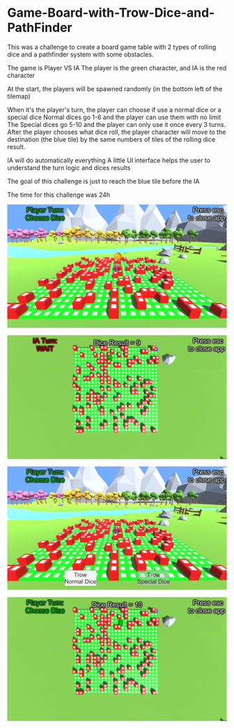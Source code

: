 # Game-Board-with-Trow-Dice-and-PathFinder

This was a challenge to create a board game table with 2 types of rolling dice and a pathfinder system with some obstacles.

The game is Player VS IA 
The player is the green character, and IA is the red character

At the start, the players will be spawned randomly (in the bottom left of the tilemap)

When it's the player's turn, the player can choose if use a normal dice or a special dice
Normal dices go 1-6 and the player can use them with no limit
The Special dices go 5-10 and the player can only use it once every 3 turns.
After the player chooses what dice roll, the player character will move to the destination (the blue tile) by the same numbers of tiles of the rolling dice result.

IA will do automatically everything
A little UI interface helps the user to understand the turn logic and dices results

The goal of this challenge is just to reach the blue tile before the IA 

The time for this challenge was 24h


![alt text](https://github.com/MarcoLavoro/Game-Board-with-Trow-Dice-and-PathFinder/blob/main/GitImages/1.png?raw=true)


![alt text](https://github.com/MarcoLavoro/Game-Board-with-Trow-Dice-and-PathFinder/blob/main/GitImages/2.png?raw=true)


![alt text](https://github.com/MarcoLavoro/Game-Board-with-Trow-Dice-and-PathFinder/blob/main/GitImages/3.png?raw=true)


![alt text](https://github.com/MarcoLavoro/Game-Board-with-Trow-Dice-and-PathFinder/blob/main/GitImages/4.png?raw=true)


